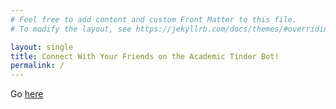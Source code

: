 ```yaml
---
# Feel free to add content and custom Front Matter to this file.
# To modify the layout, see https://jekyllrb.com/docs/themes/#overriding-theme-defaults

layout: single
title: Connect With Your Friends on the Academic Tinder Bot!
permalink: /
---
```


Go [here](http://t.me/makerthon_bot)
